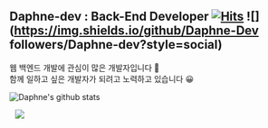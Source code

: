 ## Daphne-dev : Back-End Developer [![Hits](https://hits.seeyoufarm.com/api/count/incr/badge.svg?url=https%3A%2F%2Fgithub.com%2FDaphne-dev)](https://hits.seeyoufarm.com) ![](https://img.shields.io/github/Daphne-Dev followers/Daphne-dev?style=social)


웹 백엔드 개발에 관심이 많은 개발자입니다 🙌  
함께 일하고 싶은 개발자가 되려고 노력하고 있습니다 😀

![Daphne's github stats](https://github-readme-stats.vercel.app/api?username=Daphne-Dev&show_icons=true)

<a href="https://daphne-dev.github.io">
    <img 
        src="http://img.shields.io/badge/-Tech blog-black?style=flat&logo=Github&link=https://daphne-dev.github.io/"
        style="height : auto; margin-left : 10px; margin-right : 10px;"/>
</a>
